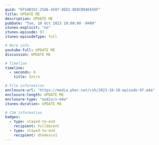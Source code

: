 ```yaml
---
guid: "EF54B15C-25A6-4587-8ED2-8D8CB04E656F"
title: UPDATE ME
description: UPDATE ME 
pubDate: "Tue, 10 Oct 2023 18:00:00 -0400"
itunes-explicit: "no"
itunes-episode: 97
itunes-episodeType: full

# More info
youtube-full: UPDATE ME
discussion: UPDATE ME

# Timeline
timeline:
  - seconds: 0
    title: Intro

# File information
enclosure-url: "https://media.phor.net/csh/2023-10-10-episode-97.m4a"
enclosure-length: UPDATE ME
enclosure-type: "audio/x-m4a"
itunes-duration: UPDATE ME

# CSH information
badges:
  - type: stayed-to-end
    recipient: fulldecent
  - type: stayed-to-end
    recipient: dtedesco1
---
```

